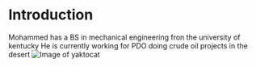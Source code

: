 # Introduction
Mohammed has a BS in mechanical engineering fron the university of kentucky
He is currently working for PDO doing crude oil projects in the desert 
![Image of yaktocat](https://octodex.github.com/Images/yaktocat)

